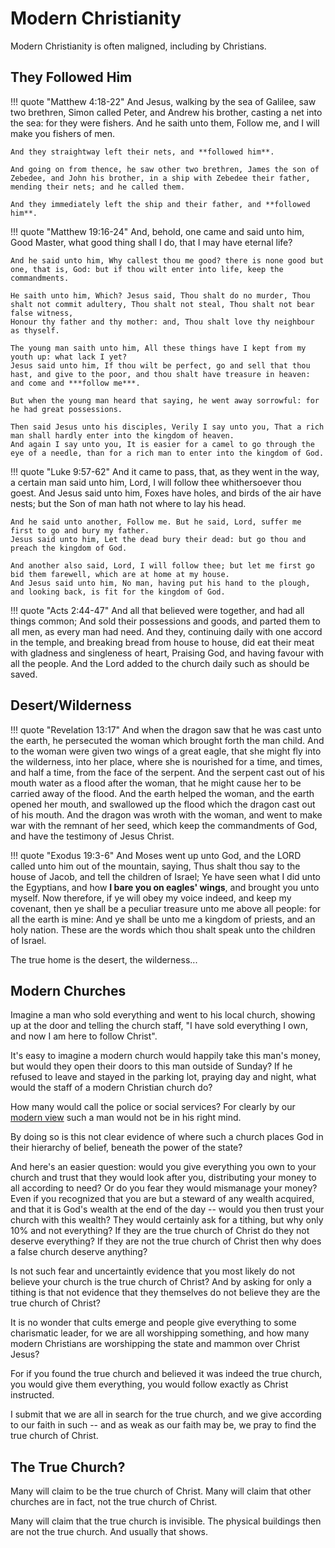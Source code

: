 # Modern Christianity

Modern Christianity is often maligned, including by Christians.






## They Followed Him

!!! quote "Matthew 4:18-22"
    And Jesus, walking by the sea of Galilee, saw two brethren, Simon called Peter, and Andrew his brother, casting a net into the sea: for they were fishers.
    And he saith unto them, Follow me, and I will make you fishers of men.
    
    And they straightway left their nets, and **followed him**.

    And going on from thence, he saw other two brethren, James the son of Zebedee, and John his brother, in a ship with Zebedee their father, mending their nets; and he called them.

    And they immediately left the ship and their father, and **followed him**.


!!! quote "Matthew 19:16-24"
    And, behold, one came and said unto him, Good Master, what good thing shall I do, that I may have eternal life?

    And he said unto him, Why callest thou me good? there is none good but one, that is, God: but if thou wilt enter into life, keep the commandments.

    He saith unto him, Which? Jesus said, Thou shalt do no murder, Thou shalt not commit adultery, Thou shalt not steal, Thou shalt not bear false witness,
    Honour thy father and thy mother: and, Thou shalt love thy neighbour as thyself.

    The young man saith unto him, All these things have I kept from my youth up: what lack I yet?
    Jesus said unto him, If thou wilt be perfect, go and sell that thou hast, and give to the poor, and thou shalt have treasure in heaven: and come and ***follow me***.

    But when the young man heard that saying, he went away sorrowful: for he had great possessions.

    Then said Jesus unto his disciples, Verily I say unto you, That a rich man shall hardly enter into the kingdom of heaven.
    And again I say unto you, It is easier for a camel to go through the eye of a needle, than for a rich man to enter into the kingdom of God.


!!! quote "Luke 9:57-62"
    And it came to pass, that, as they went in the way, a certain man said unto him, Lord, I will follow thee whithersoever thou goest.
    And Jesus said unto him, Foxes have holes, and birds of the air have nests; but the Son of man hath not where to lay his head.
    
    And he said unto another, Follow me. But he said, Lord, suffer me first to go and bury my father.
    Jesus said unto him, Let the dead bury their dead: but go thou and preach the kingdom of God.
    
    And another also said, Lord, I will follow thee; but let me first go bid them farewell, which are at home at my house.
    And Jesus said unto him, No man, having put his hand to the plough, and looking back, is fit for the kingdom of God.


!!! quote "Acts 2:44-47"
    And all that believed were together, and had all things common; 
    And sold their possessions and goods, and parted them to all men, as every man had need. 
    And they, continuing daily with one accord in the temple, and breaking bread from house to house, did eat their meat with gladness and singleness of heart, 
    Praising God, and having favour with all the people. And the Lord added to the church daily such as should be saved.






## Desert/Wilderness

!!! quote "Revelation 13:17"
    And when the dragon saw that he was cast unto the earth, he persecuted the woman which brought forth the man child. And to the woman were given two wings of a great eagle, that she might fly into the wilderness, into her place, where she is nourished for a time, and times, and half a time, from the face of the serpent. And the serpent cast out of his mouth water as a flood after the woman, that he might cause her to be carried away of the flood. And the earth helped the woman, and the earth opened her mouth, and swallowed up the flood which the dragon cast out of his mouth. And the dragon was wroth with the woman, and went to make war with the remnant of her seed, which keep the commandments of God, and have the testimony of Jesus Christ.

!!! quote "Exodus 19:3-6"
    And Moses went up unto God, and the LORD called unto him out of the mountain, saying, Thus shalt thou say to the house of Jacob, and tell the children of Israel; Ye have seen what I did unto the Egyptians, and how **I bare you on eagles' wings**, and brought you unto myself. Now therefore, if ye will obey my voice indeed, and keep my covenant, then ye shall be a peculiar treasure unto me above all people: for all the earth is mine: And ye shall be unto me a kingdom of priests, and an holy nation. These are the words which thou shalt speak unto the children of Israel.

The true home is the desert, the wilderness...




## Modern Churches

Imagine a man who sold everything and went to his local church, showing up at the door and telling the church staff, "I have sold everything I own, and now I am here to follow Christ".

It's easy to imagine a modern church would happily take this man's money, but would they open their doors to this man outside of Sunday? 
If he refused to leave and stayed in the parking lot, praying day and night, what would the staff of a modern Christian church do? 

How many would call the police or social services? For clearly by our [modern view](index.md) such a man would not be in his right mind. 

By doing so is this not clear evidence of where such a church places God in their hierarchy of belief, beneath the power of the state? 



And here's an easier question: would you give everything you own to your church and trust that they would look after you, distributing your money to all according to need?
Or do you fear they would mismanage your money?
Even if you recognized that you are but a steward of any wealth acquired, and that it is God's wealth at the end of the day -- would you then trust your church with this wealth?
They would certainly ask for a tithing, but why only 10% and not everything? If they are the true church of Christ do they not deserve everything? If they are not the true church of Christ then why does a false church deserve anything?

Is not such fear and uncertaintly evidence that you most likely do not believe your church is the true church of Christ? And by asking for only a tithing is that not evidence that they themselves do not believe they are the true church of Christ?

It is no wonder that cults emerge and people give everything to some charismatic leader, for we are all worshipping something, and how many modern Christians are worshipping the state and mammon over Christ Jesus?

For if you found the true church and believed it was indeed the true church, you would give them everything, you would follow exactly as Christ instructed.

I submit that we are all in search for the true church, and we give according to our faith in such -- and as weak as our faith may be, we pray to find the true church of Christ.










## The True Church?

Many will claim to be the true church of Christ.
Many will claim that other churches are in fact, not the true church of Christ.

Many will claim that the true church is invisible.
The physical buildings then are not the true church.
And usually that shows.

























